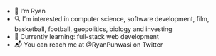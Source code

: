 - 👋 I’m Ryan
- 🔍 I’m interested in computer science, software development, film, basketball, football, geopolitics, biology and investing
- 🌱 Currently learning: full-stack web development
- 📬 You can reach me at @RyanPunwasi on Twitter

<!---
ryanpunwasi/ryanpunwasi is a ✨ special ✨ repository because its `README.md` (this file) appears on your GitHub profile.
You can click the Preview link to take a look at your changes.
--->
